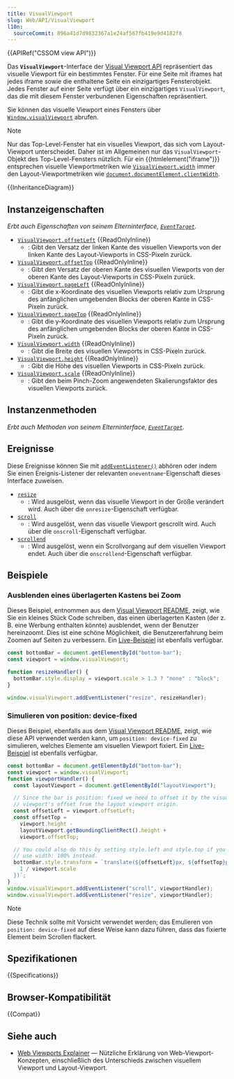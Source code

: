 ```yaml
---
title: VisualViewport
slug: Web/API/VisualViewport
l10n:
  sourceCommit: 896a41d7d9832367a1e24af567fb419e9d4182f8
---
```


{{APIRef("CSSOM view API")}}

Das **`VisualViewport`**-Interface der [Visual Viewport API](/de/docs/Web/API/Visual_Viewport_API) repräsentiert das visuelle Viewport für ein bestimmtes Fenster. Für eine Seite mit iframes hat jedes iframe sowie die enthaltene Seite ein einzigartiges Fensterobjekt. Jedes Fenster auf einer Seite verfügt über ein einzigartiges `VisualViewport`, das die mit diesem Fenster verbundenen Eigenschaften repräsentiert.

Sie können das visuelle Viewport eines Fensters über [`Window.visualViewport`](/de/docs/Web/API/Window/visualViewport) abrufen.

> [!NOTE]
> Nur das Top-Level-Fenster hat ein visuelles Viewport, das sich vom Layout-Viewport unterscheidet. Daher ist im Allgemeinen nur das `VisualViewport`-Objekt des Top-Level-Fensters nützlich. Für ein {{htmlelement("iframe")}} entsprechen visuelle Viewportmetriken wie [`VisualViewport.width`](/de/docs/Web/API/VisualViewport/width) immer den Layout-Viewportmetriken wie [`document.documentElement.clientWidth`](/de/docs/Web/API/Element/clientWidth).

{{InheritanceDiagram}}

## Instanzeigenschaften

_Erbt auch Eigenschaften von seinem Elterninterface, [`EventTarget`](/de/docs/Web/API/EventTarget)._

- [`VisualViewport.offsetLeft`](/de/docs/Web/API/VisualViewport/offsetLeft) {{ReadOnlyInline}}
  - : Gibt den Versatz der linken Kante des visuellen Viewports von der linken Kante des Layout-Viewports in CSS-Pixeln zurück.
- [`VisualViewport.offsetTop`](/de/docs/Web/API/VisualViewport/offsetTop) {{ReadOnlyInline}}
  - : Gibt den Versatz der oberen Kante des visuellen Viewports von der oberen Kante des Layout-Viewports in CSS-Pixeln zurück.
- [`VisualViewport.pageLeft`](/de/docs/Web/API/VisualViewport/pageLeft) {{ReadOnlyInline}}
  - : Gibt die x-Koordinate des visuellen Viewports relativ zum Ursprung des anfänglichen umgebenden Blocks der oberen Kante in CSS-Pixeln zurück.
- [`VisualViewport.pageTop`](/de/docs/Web/API/VisualViewport/pageTop) {{ReadOnlyInline}}
  - : Gibt die y-Koordinate des visuellen Viewports relativ zum Ursprung des anfänglichen umgebenden Blocks der oberen Kante in CSS-Pixeln zurück.
- [`VisualViewport.width`](/de/docs/Web/API/VisualViewport/width) {{ReadOnlyInline}}
  - : Gibt die Breite des visuellen Viewports in CSS-Pixeln zurück.
- [`VisualViewport.height`](/de/docs/Web/API/VisualViewport/height) {{ReadOnlyInline}}
  - : Gibt die Höhe des visuellen Viewports in CSS-Pixeln zurück.
- [`VisualViewport.scale`](/de/docs/Web/API/VisualViewport/scale) {{ReadOnlyInline}}
  - : Gibt den beim Pinch-Zoom angewendeten Skalierungsfaktor des visuellen Viewports zurück.

## Instanzenmethoden

_Erbt auch Methoden von seinem Elterninterface, [`EventTarget`](/de/docs/Web/API/EventTarget)._

## Ereignisse

Diese Ereignisse können Sie mit [`addEventListener()`](/de/docs/Web/API/EventTarget/addEventListener) abhören oder indem Sie einen Ereignis-Listener der relevanten `oneventname`-Eigenschaft dieses Interface zuweisen.

- [`resize`](/de/docs/Web/API/VisualViewport/resize_event)
  - : Wird ausgelöst, wenn das visuelle Viewport in der Größe verändert wird.
    Auch über die `onresize`-Eigenschaft verfügbar.
- [`scroll`](/de/docs/Web/API/VisualViewport/scroll_event)
  - : Wird ausgelöst, wenn das visuelle Viewport gescrollt wird.
    Auch über die `onscroll`-Eigenschaft verfügbar.
- [`scrollend`](/de/docs/Web/API/VisualViewport/scrollend_event)
  - : Wird ausgelöst, wenn ein Scrollvorgang auf dem visuellen Viewport endet.
    Auch über die `onscrollend`-Eigenschaft verfügbar.

## Beispiele

### Ausblenden eines überlagerten Kastens bei Zoom

Dieses Beispiel, entnommen aus dem [Visual Viewport README](https://github.com/WICG/visual-viewport), zeigt, wie Sie ein kleines Stück Code schreiben, das einen überlagerten Kasten (der z. B. eine Werbung enthalten könnte) ausblendet, wenn der Benutzer hereinzoomt. Dies ist eine schöne Möglichkeit, die Benutzererfahrung beim Zoomen auf Seiten zu verbessern. Ein [Live-Beispiel](https://wicg.github.io/visual-viewport/examples/hide-on-zoom.html) ist ebenfalls verfügbar.

```js
const bottomBar = document.getElementById("bottom-bar");
const viewport = window.visualViewport;

function resizeHandler() {
  bottomBar.style.display = viewport.scale > 1.3 ? "none" : "block";
}

window.visualViewport.addEventListener("resize", resizeHandler);
```

### Simulieren von position: device-fixed

Dieses Beispiel, ebenfalls aus dem [Visual Viewport README](https://github.com/WICG/visual-viewport), zeigt, wie diese API verwendet werden kann, um `position: device-fixed` zu simulieren, welches Elemente am visuellen Viewport fixiert. Ein [Live-Beispiel](https://wicg.github.io/visual-viewport/examples/fixed-to-viewport.html) ist ebenfalls verfügbar.

```js
const bottomBar = document.getElementById("bottom-bar");
const viewport = window.visualViewport;
function viewportHandler() {
  const layoutViewport = document.getElementById("layoutViewport");

  // Since the bar is position: fixed we need to offset it by the visual
  // viewport's offset from the layout viewport origin.
  const offsetLeft = viewport.offsetLeft;
  const offsetTop =
    viewport.height -
    layoutViewport.getBoundingClientRect().height +
    viewport.offsetTop;

  // You could also do this by setting style.left and style.top if you
  // use width: 100% instead.
  bottomBar.style.transform = `translate(${offsetLeft}px, ${offsetTop}px) scale(${
    1 / viewport.scale
  })`;
}
window.visualViewport.addEventListener("scroll", viewportHandler);
window.visualViewport.addEventListener("resize", viewportHandler);
```

> [!NOTE]
> Diese Technik sollte mit Vorsicht verwendet werden; das Emulieren von `position: device-fixed` auf diese Weise kann dazu führen, dass das fixierte Element beim Scrollen flackert.

## Spezifikationen

{{Specifications}}

## Browser-Kompatibilität

{{Compat}}

## Siehe auch

- [Web Viewports Explainer](https://github.com/bokand/bokand.github.io/blob/master/web_viewports_explainer.md) — Nützliche Erklärung von Web-Viewport-Konzepten, einschließlich des Unterschieds zwischen visuellem Viewport und Layout-Viewport.
